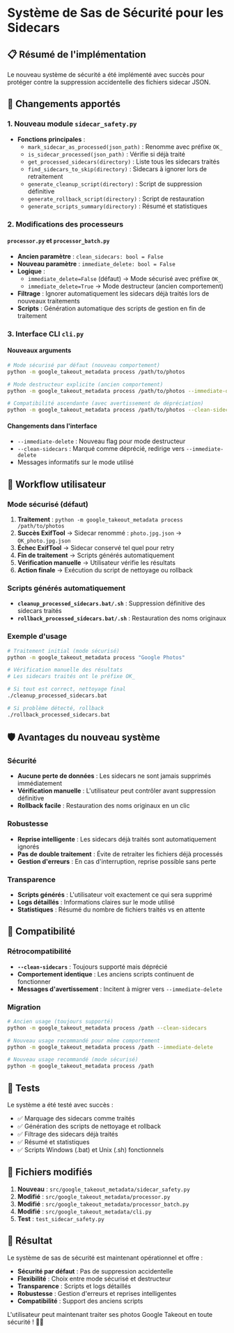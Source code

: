 # Système de Sas de Sécurité pour les Sidecars

## 📋 Résumé de l'implémentation

Le nouveau système de sécurité a été implémenté avec succès pour protéger contre la suppression accidentelle des fichiers sidecar JSON.

## 🔧 Changements apportés

### 1. Nouveau module `sidecar_safety.py`
- **Fonctions principales** :
  - `mark_sidecar_as_processed(json_path)` : Renomme avec préfixe `OK_`
  - `is_sidecar_processed(json_path)` : Vérifie si déjà traité
  - `get_processed_sidecars(directory)` : Liste tous les sidecars traités
  - `find_sidecars_to_skip(directory)` : Sidecars à ignorer lors de retraitement
  - `generate_cleanup_script(directory)` : Script de suppression définitive
  - `generate_rollback_script(directory)` : Script de restauration
  - `generate_scripts_summary(directory)` : Résumé et statistiques

### 2. Modifications des processeurs

#### `processor.py` et `processor_batch.py`
- **Ancien paramètre** : `clean_sidecars: bool = False`
- **Nouveau paramètre** : `immediate_delete: bool = False`
- **Logique** :
  - `immediate_delete=False` (défaut) → Mode sécurisé avec préfixe `OK_`
  - `immediate_delete=True` → Mode destructeur (ancien comportement)
- **Filtrage** : Ignorer automatiquement les sidecars déjà traités lors de nouveaux traitements
- **Scripts** : Génération automatique des scripts de gestion en fin de traitement

### 3. Interface CLI `cli.py`

#### Nouveaux arguments
```bash
# Mode sécurisé par défaut (nouveau comportement)
python -m google_takeout_metadata process /path/to/photos

# Mode destructeur explicite (ancien comportement)  
python -m google_takeout_metadata process /path/to/photos --immediate-delete

# Compatibilité ascendante (avec avertissement de dépréciation)
python -m google_takeout_metadata process /path/to/photos --clean-sidecars
```

#### Changements dans l'interface
- `--immediate-delete` : Nouveau flag pour mode destructeur
- `--clean-sidecars` : Marqué comme déprécié, redirige vers `--immediate-delete`
- Messages informatifs sur le mode utilisé

## 🔄 Workflow utilisateur

### Mode sécurisé (défaut)
1. **Traitement** : `python -m google_takeout_metadata process /path/to/photos`
2. **Succès ExifTool** → Sidecar renommé : `photo.jpg.json` → `OK_photo.jpg.json`
3. **Échec ExifTool** → Sidecar conservé tel quel pour retry
4. **Fin de traitement** → Scripts générés automatiquement
5. **Vérification manuelle** → Utilisateur vérifie les résultats
6. **Action finale** → Exécution du script de nettoyage ou rollback

### Scripts générés automatiquement
- **`cleanup_processed_sidecars.bat/.sh`** : Suppression définitive des sidecars traités
- **`rollback_processed_sidecars.bat/.sh`** : Restauration des noms originaux

### Exemple d'usage
```bash
# Traitement initial (mode sécurisé)
python -m google_takeout_metadata process "Google Photos"

# Vérification manuelle des résultats
# Les sidecars traités ont le préfixe OK_

# Si tout est correct, nettoyage final
./cleanup_processed_sidecars.bat

# Si problème détecté, rollback
./rollback_processed_sidecars.bat
```

## 🛡️ Avantages du nouveau système

### Sécurité
- **Aucune perte de données** : Les sidecars ne sont jamais supprimés immédiatement
- **Vérification manuelle** : L'utilisateur peut contrôler avant suppression définitive
- **Rollback facile** : Restauration des noms originaux en un clic

### Robustesse
- **Reprise intelligente** : Les sidecars déjà traités sont automatiquement ignorés
- **Pas de double traitement** : Évite de retraiter les fichiers déjà processés
- **Gestion d'erreurs** : En cas d'interruption, reprise possible sans perte

### Transparence
- **Scripts générés** : L'utilisateur voit exactement ce qui sera supprimé
- **Logs détaillés** : Informations claires sur le mode utilisé
- **Statistiques** : Résumé du nombre de fichiers traités vs en attente

## 🔧 Compatibilité

### Rétrocompatibilité
- **`--clean-sidecars`** : Toujours supporté mais déprécié
- **Comportement identique** : Les anciens scripts continuent de fonctionner
- **Messages d'avertissement** : Incitent à migrer vers `--immediate-delete`

### Migration
```bash
# Ancien usage (toujours supporté)
python -m google_takeout_metadata process /path --clean-sidecars

# Nouveau usage recommandé pour même comportement
python -m google_takeout_metadata process /path --immediate-delete

# Nouveau usage recommandé (mode sécurisé)
python -m google_takeout_metadata process /path
```

## 🧪 Tests

Le système a été testé avec succès :
- ✅ Marquage des sidecars comme traités
- ✅ Génération des scripts de nettoyage et rollback
- ✅ Filtrage des sidecars déjà traités
- ✅ Résumé et statistiques
- ✅ Scripts Windows (.bat) et Unix (.sh) fonctionnels

## 📁 Fichiers modifiés

1. **Nouveau** : `src/google_takeout_metadata/sidecar_safety.py`
2. **Modifié** : `src/google_takeout_metadata/processor.py`
3. **Modifié** : `src/google_takeout_metadata/processor_batch.py`
4. **Modifié** : `src/google_takeout_metadata/cli.py`
5. **Test** : `test_sidecar_safety.py`

## 🎯 Résultat

Le système de sas de sécurité est maintenant opérationnel et offre :
- **Sécurité par défaut** : Pas de suppression accidentelle
- **Flexibilité** : Choix entre mode sécurisé et destructeur
- **Transparence** : Scripts et logs détaillés
- **Robustesse** : Gestion d'erreurs et reprises intelligentes
- **Compatibilité** : Support des anciens scripts

L'utilisateur peut maintenant traiter ses photos Google Takeout en toute sécurité ! 🔐✨
